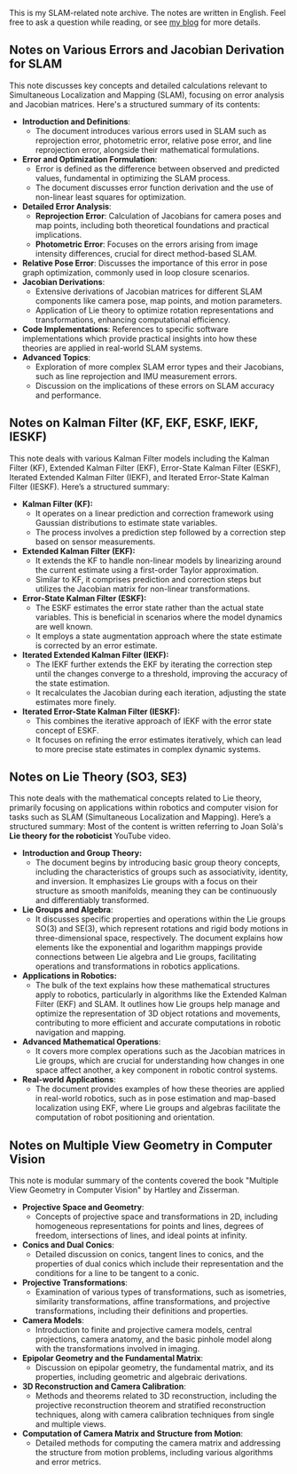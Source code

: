 This is my SLAM-related note archive. The notes are written in English. Feel free to ask a question while reading, or see [my blog](https://alida.tistory.com) for more details.


## Notes on Various Errors and Jacobian Derivation for SLAM 
This note discusses key concepts and detailed calculations relevant to Simultaneous Localization and Mapping (SLAM), focusing on error analysis and Jacobian matrices. Here's a structured summary of its contents:
- **Introduction and Definitions**:
  - The document introduces various errors used in SLAM such as reprojection error, photometric error, relative pose error, and line reprojection error, alongside their mathematical formulations.
- **Error and Optimization Formulation**:
  - Error is defined as the difference between observed and predicted values, fundamental in optimizing the SLAM process.
  - The document discusses error function derivation and the use of non-linear least squares for optimization.
- **Detailed Error Analysis**:
  - **Reprojection Error**: Calculation of Jacobians for camera poses and map points, including both theoretical foundations and practical implications.
  - **Photometric Error**: Focuses on the errors arising from image intensity differences, crucial for direct method-based SLAM.
- **Relative Pose Error**: Discusses the importance of this error in pose graph optimization, commonly used in loop closure scenarios.
- **Jacobian Derivations**:
  - Extensive derivations of Jacobian matrices for different SLAM components like camera pose, map points, and motion parameters.
  - Application of Lie theory to optimize rotation representations and transformations, enhancing computational efficiency.
- **Code Implementations**: References to specific software implementations which provide practical insights into how these theories are applied in real-world SLAM systems.
- **Advanced Topics**:
  - Exploration of more complex SLAM error types and their Jacobians, such as line reprojection and IMU measurement errors.
  - Discussion on the implications of these errors on SLAM accuracy and performance.


## Notes on Kalman Filter (KF, EKF, ESKF, IEKF, IESKF)
This note deals with various Kalman Filter models including the Kalman Filter (KF), Extended Kalman Filter (EKF), Error-State Kalman Filter (ESKF), Iterated Extended Kalman Filter (IEKF), and Iterated Error-State Kalman Filter (IESKF). Here’s a structured summary:

- **Kalman Filter (KF):**
  - It operates on a linear prediction and correction framework using Gaussian distributions to estimate state variables.
  - The process involves a prediction step followed by a correction step based on sensor measurements.
- **Extended Kalman Filter (EKF):**
  - It extends the KF to handle non-linear models by linearizing around the current estimate using a first-order Taylor approximation.
  - Similar to KF, it comprises prediction and correction steps but utilizes the Jacobian matrix for non-linear transformations.
- **Error-State Kalman Filter (ESKF):**
  - The ESKF estimates the error state rather than the actual state variables. This is beneficial in scenarios where the model dynamics are well known.
  - It employs a state augmentation approach where the state estimate is corrected by an error estimate.
- **Iterated Extended Kalman Filter (IEKF):**
  - The IEKF further extends the EKF by iterating the correction step until the changes converge to a threshold, improving the accuracy of the state estimation.
  - It recalculates the Jacobian during each iteration, adjusting the state estimates more finely.
- **Iterated Error-State Kalman Filter (IESKF):**
  - This combines the iterative approach of IEKF with the error state concept of ESKF.
  - It focuses on refining the error estimates iteratively, which can lead to more precise state estimates in complex dynamic systems.
 

## Notes on Lie Theory (SO3, SE3)
This note deals with the mathematical concepts related to Lie theory, primarily focusing on applications within robotics and computer vision for tasks such as SLAM (Simultaneous Localization and Mapping). Here’s a structured summary:
Most of the content is written referring to Joan Solà's **Lie theory for the roboticist** YouTube video.

- **Introduction and Group Theory:**
  - The document begins by introducing basic group theory concepts, including the characteristics of groups such as associativity, identity, and inversion. It emphasizes Lie groups with a focus on their structure as smooth manifolds, meaning they can be continuously and differentiably transformed.
- **Lie Groups and Algebra**:
  - It discusses specific properties and operations within the Lie groups SO(3) and SE(3), which represent rotations and rigid body motions in three-dimensional space, respectively. The document explains how elements like the exponential and logarithm mappings provide connections between Lie algebra and Lie groups, facilitating operations and transformations in robotics applications.
- **Applications in Robotics:**
  - The bulk of the text explains how these mathematical structures apply to robotics, particularly in algorithms like the Extended Kalman Filter (EKF) and SLAM. It outlines how Lie groups help manage and optimize the representation of 3D object rotations and movements, contributing to more efficient and accurate computations in robotic navigation and mapping.
- **Advanced Mathematical Operations**:
  - It covers more complex operations such as the Jacobian matrices in Lie groups, which are crucial for understanding how changes in one space affect another, a key component in robotic control systems.
- **Real-world Applications**:
  - The document provides examples of how these theories are applied in real-world robotics, such as in pose estimation and map-based localization using EKF, where Lie groups and algebras facilitate the computation of robot positioning and orientation.



## Notes on Multiple View Geometry in Computer Vision
This note is modular summary of the contents covered the book "Multiple View Geometry in Computer Vision" by Hartley and Zisserman.

- **Projective Space and Geometry**:
  - Concepts of projective space and transformations in 2D, including homogeneous representations for points and lines, degrees of freedom, intersections of lines, and ideal points at infinity.
- **Conics and Dual Conics**:
  - Detailed discussion on conics, tangent lines to conics, and the properties of dual conics which include their representation and the conditions for a line to be tangent to a conic.
- **Projective Transformations**:
  - Examination of various types of transformations, such as isometries, similarity transformations, affine transformations, and projective transformations, including their definitions and properties.
- **Camera Models**:
  - Introduction to finite and projective camera models, central projections, camera anatomy, and the basic pinhole model along with the transformations involved in imaging.
- **Epipolar Geometry and the Fundamental Matrix**:
  - Discussion on epipolar geometry, the fundamental matrix, and its properties, including geometric and algebraic derivations.
- **3D Reconstruction and Camera Calibration**:
  - Methods and theorems related to 3D reconstruction, including the projective reconstruction theorem and stratified reconstruction techniques, along with camera calibration techniques from single and multiple views.
- **Computation of Camera Matrix and Structure from Motion**:
  - Detailed methods for computing the camera matrix and addressing the structure from motion problems, including various algorithms and error metrics.
